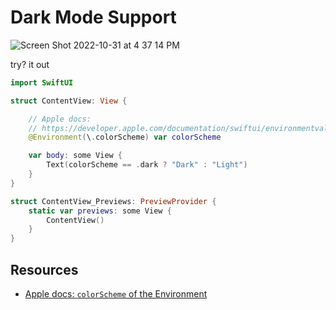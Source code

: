 # Dark Mode Support 

![Screen Shot 2022-10-31 at 4 37 14 PM](https://user-images.githubusercontent.com/1819208/199105765-a4702f12-85df-4f21-b446-a1972ce1cc47.png)


try? it out

```swift
import SwiftUI

struct ContentView: View {

    // Apple docs:
    // https://developer.apple.com/documentation/swiftui/environmentvalues/colorscheme
    @Environment(\.colorScheme) var colorScheme

    var body: some View {
        Text(colorScheme == .dark ? "Dark" : "Light")
    }
}

struct ContentView_Previews: PreviewProvider {
    static var previews: some View {
        ContentView()
    }
}
```

## Resources 

* [Apple docs: `colorScheme` of the Environment](https://developer.apple.com/documentation/swiftui/environmentvalues/colorscheme)
